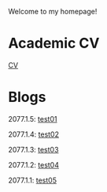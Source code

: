 Welcome to my homepage!

# Academic CV

[CV](CV.md)

# Blogs

2077.1.5: [test01](test01.md)

2077.1.4: [test02](test02.md)

2077.1.3: [test03](test03.md)

2077.1.2: [test04](test04.md)

2077.1.1: [test05](tesst05.md)
